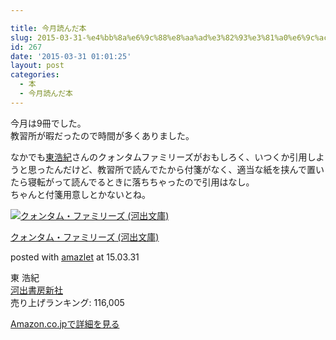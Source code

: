 ```yaml
---

title: 今月読んだ本
slug: 2015-03-31-%e4%bb%8a%e6%9c%88%e8%aa%ad%e3%82%93%e3%81%a0%e6%9c%ac-36
id: 267
date: '2015-03-31 01:01:25'
layout: post
categories:
  - 本
  - 今月読んだ本
---
```


今月は9冊でした。  
教習所が暇だったので時間が多くありました。

なかでも[東浩紀](http://d.hatena.ne.jp/keyword/%C5%EC%B9%C0%B5%AA)さんのクォンタムファミリーズがおもしろく、いつくか引用しようと思ったんだけど、教習所で読んでたから付箋がなく、適当な紙を挟んで置いたら寝転がって読んでるときに落ちちゃったので引用はなし。  
ちゃんと付箋用意しとかないとね。



[![クォンタム・ファミリーズ (河出文庫)](https://cdn-ak.f.st-hatena.com/images/fotolife/p/peipeipe/20190702/20190702230854.jpg)](http://www.amazon.co.jp/exec/obidos/ASIN/4309411983/peipeipe-22/ref=nosim/)



[クォンタム・ファミリーズ (河出文庫)](http://www.amazon.co.jp/exec/obidos/ASIN/4309411983/peipeipe-22/ref=nosim/)

posted with [amazlet](http://www.amazlet.com/ "amazlet") at 15.03.31



東 浩紀  
[河出書房新社](http://d.hatena.ne.jp/keyword/%B2%CF%BD%D0%BD%F1%CB%BC%BF%B7%BC%D2)  
売り上げランキング: 116,005  




[Amazon.co.jpで詳細を見る](http://www.amazon.co.jp/exec/obidos/ASIN/4309411983/peipeipe-22/ref=nosim/)






